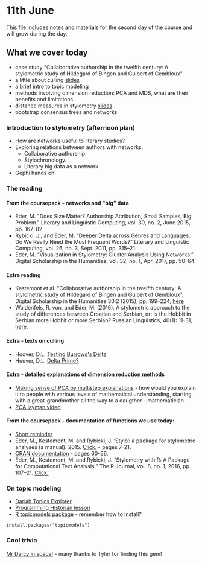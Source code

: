# 11th June
This file includes notes and materials for the second day of the course and will grow during the day.
## What we cover today
  * case study "Collaborative authorship in the twelfth century: A stylometric study of Hildegard of Bingen and Guibert of Gembloux"
  * a little about culling [slides](https://joannaby.github.io/Culling/Culling.html)
  * a brief intro to topic modeling
  * methods involving dimension reduction: PCA and MDS, what are their benefits and limitations
  * distance measures in stylometry [slides](https://github.com/JoannaBy/DHSI2019-Stylometry/blob/master/presentations/DistanceMeasures.pdf)
  * bootstrap consensus trees and networks
  
  
### Introduction to stylometry (afternoon plan)
* How are networks useful to literary studies?
* Exploring relations between authors with networks.
  * Collaborative authorship.
  * Stylochronology.
  * Literary big data as a network.  
* Gephi hands on!
  
### The reading
#### From the coursepack - networks and "big" data
* Eder, M. "Does Size Matter? Authorship Attribution, Small Samples, Big Problem." Literary and Linguistic Computing, vol. 30, no. 2, June 2015, pp. 167–82.  
* Rybicki, J., and Eder, M. “Deeper Delta across Genres and Languages: Do We Really Need the Most Frequent Words?” Literary and Linguistic Computing, vol. 26, no. 3, Sept. 2011, pp. 315–21.  
* Eder, M. “Visualization in Stylometry: Cluster Analysis Using Networks.” Digital Scholarship in the Humanities, vol. 32, no. 1, Apr. 2017, pp. 50–64.  

#### Extra reading
* Kestemont et al. "Collaborative authorship in the twelfth century: A stylometric study of Hildegard of Bingen and Guibert of Gembloux", Digital Scholarship in the Humanities 30:2 (2015), pp. 199–224, [here](https://academic.oup.com/dsh/article/30/2/199/389065)
* Waldenfels, R. von, and Eder, M. (2016). A stylometric approach to the study of differences between Croatian and Serbian, or: is the Hobbit in Serbian more Hobbit or more Serbian? Russian Linguistics, 40(1): 11-31, [here](https://www.readcube.com/articles/10.1007%2Fs11185-015-9155-4?author_access_token=iV_8_zTtyav_ifZMovzoAPe4RwlQNchNByi7wbcMAY5cDcal5rddK6Gvy0a6bnmz2ryC6ldf36rLEQY4H3NmrJ6jI-jyvC-H_-RYTrvpf2NXBpudlgy6pyZPuW7DOG9jvTSwDeAx-pcoUMwEKaHVQA==).

#### Extra - texts on culling
* Hoover, D.L. [Testing Burrows's Delta](https://academic.oup.com/dsh/article-abstract/19/4/453/943644?redirectedFrom=fulltext)
* Hoover, D.L. [Delta Prime?](https://academic.oup.com/dsh/article-abstract/19/4/477/943645?redirectedFrom=fulltext)

#### Extra - detailed explanations of dimension reduction methods
* [Making sense of PCA by multistep explanations](https://stats.stackexchange.com/questions/2691/making-sense-of-principal-component-analysis-eigenvectors-eigenvalues?answertab=votes#tab-top) - how would you explain it to people with various levels of mathematical understanding, starting with a great-grandmother all the way to a daugther - mathematician.
* [PCA layman video](https://www.youtube.com/watch?v=BfTMmoDFXyE)

#### From the coursepack - documentation of functions we use today:
* [Short reminder](https://computationalstylistics.github.io/stylo_nutshell/#running-stylo)
* Eder, M., Kestemont, M. and Rybicki, J. ‘Stylo’: a package for stylometric analyses (a manual). 2015. [Click.](https://sites.google.com/site/computationalstylistics/stylo/stylo_howto.pdf?attredirects=1) - pages 7-21.
* [CRAN documentation](https://cran.r-project.org/web/packages/stylo/stylo.pdf) - pages 60-66.
* Eder, M., Kestemont, M. and Rybicki, J. “Stylometry with R: A Package for Computational Text Analysis.” The R Journal, vol. 8, no. 1, 2016, pp. 107–21. [Click.](https://journal.r-project.org/archive/2016/RJ-2016-007/RJ-2016-007.pdf) 

### On topic modeling
* [Dariah Topics Explorer](https://dariah-de.github.io/TopicsExplorer/)
* [Programming Historian lesson](https://programminghistorian.org/en/lessons/topic-modeling-and-mallet)
* [R topicmodels package](https://cran.r-project.org/web/packages/topicmodels/index.html) - remember how to install? 
```
install.packages("topicmodels")
```

### Cool trivia
[Mr Darcy in space!](https://archiveofourown.org/works/14296110/chapters/32980422) - many thanks to Tyler for finding this gem!
